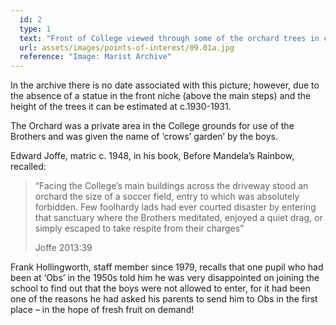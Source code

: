 ```yaml
---
  id: 2
  type: 1
  text: "Front of College viewed through some of the orchard trees in c.1930-33."
  url: assets/images/points-of-interest/09.01a.jpg
  reference: "Image: Marist Archive"
---
```

In the archive there is no date associated with this picture; however, due to the absence of a statue in the front niche (above the main steps) and the height of the trees it can be estimated at c.1930-1931.

The Orchard was a private area in the College grounds for use of the Brothers and was given the name of ‘crows’ garden’ by the boys.

Edward Joffe, matric c. 1948, in his book, Before Mandela’s Rainbow, recalled:

> “Facing the College’s main buildings across the driveway stood an orchard the size of a soccer field, entry to which was absolutely forbidden. Few foolhardy lads had ever courted disaster by entering that sanctuary where the Brothers meditated, enjoyed a quiet drag, or simply escaped to take respite from their charges”
> 
> <footer>Joffe 2013:39</footer>

Frank Hollingworth, staff member since 1979, recalls that one pupil who had been at ‘Obs’ in the 1950s told him he was very disappointed on joining the school to find out that the boys were not allowed to enter, for it had been one of the reasons he had asked his parents to send him to Obs in the first place – in the hope of fresh fruit on demand!
        